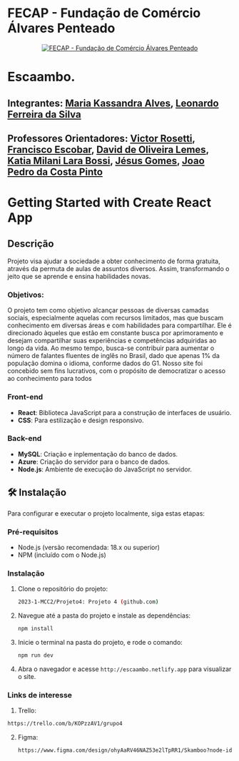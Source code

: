 # FECAP - Fundação de Comércio Álvares Penteado

<p align="center">
<a href= "https://www.fecap.br/"><img src="https://encrypted-tbn0.gstatic.com/images?q=tbn:ANd9GcRhZPrRa89Kma0ZZogxm0pi-tCn_TLKeHGVxywp-LXAFGR3B1DPouAJYHgKZGV0XTEf4AE&usqp=CAU" alt="FECAP - Fundação de Comércio Álvares Penteado" border="0"></a>
</p>

# Escaambo.

## Integrantes: <a href="https://www.linkedin.com/in/maria-kassandra-alves-a6b406284/">Maria Kassandra Alves</a>, <a href="https://www.linkedin.com/in/leonardoferreira/">Leonardo Ferreira da Silva</a>
## Professores Orientadores: <a href="https://www.linkedin.com/in/victorbarq/">Victor Rosetti</a>, <a href="https://www.linkedin.com/in/francisco-escobar/">Francisco Escobar</a>, <a href="https://www.linkedin.com/in/dolemes/">David de Oliveira Lemes</a>, <a href="https://www.linkedin.com/in/katia-bossi/">Katia Milani Lara Bossi</a>, <a href="https://www.linkedin.com/in/jésus-gomes-83b769108/">Jésus Gomes</a>,  <a href="#">Joao Pedro da Costa Pinto</a>
# Getting Started with Create React App

## Descrição

Projeto visa ajudar a sociedade a obter conhecimento de forma gratuita, através da permuta de aulas de assuntos diversos. Assim, transformando o jeito que se aprende e ensina habilidades novas. 

### Objetivos:

O projeto tem como objetivo alcançar pessoas de diversas camadas sociais, especialmente aquelas com recursos limitados, mas que buscam conhecimento em diversas áreas e com habilidades para compartilhar. Ele é direcionado àqueles que estão em constante busca por aprimoramento e desejam compartilhar suas experiências e competências adquiridas ao longo da vida. Ao mesmo tempo, busca-se contribuir para aumentar o número de falantes fluentes de inglês no Brasil, dado que apenas 1% da população domina o idioma, conforme dados do G1. Nosso site foi concebido sem fins lucrativos, com o propósito de democratizar o acesso ao conhecimento para todos 

### Front-end

- **React**: Biblioteca JavaScript para a construção de interfaces de usuário.
- **CSS**: Para estilização e design responsivo.

### Back-end

- **MySQL**: Criação e inplementação do banco de dados.
- **Azure**: Criação do servidor para o banco de dados.
- **Node.js**: Ambiente de execução do JavaScript no servidor.

## 🛠 Instalação

Para configurar e executar o projeto localmente, siga estas etapas:

### Pré-requisitos

- Node.js (versão recomendada: 18.x ou superior)
- NPM (incluído com o Node.js)

### Instalação

1. Clone o repositório do projeto:
   ```sh
   2023-1-MCC2/Projeto4: Projeto 4 (github.com)
   ```
2. Navegue até a pasta do projeto e instale as dependências:
   ```sh
   npm install
   ```
3. Inicie o terminal na pasta do projeto, e rode o comando:
   ```sh
   npm run dev
   ```
4. Abra o navegador e acesse `http://escaambo.netlify.app` para visualizar o site.

### Links de interesse

1. Trello:
```sh
https://trello.com/b/KOPzzAV1/grupo4
```

2. Figma:
   ```sh
   https://www.figma.com/design/ohyAaRV46NAZ53e2lTpRR1/Skamboo?node-id=6-5&t=qsyZbYU22WIYnoFc-0
   ```
